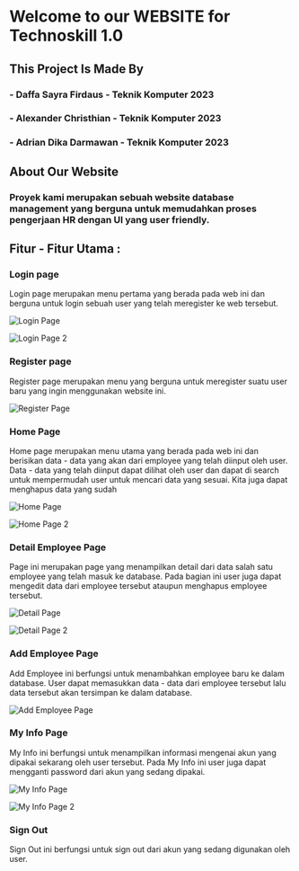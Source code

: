 # Welcome to our WEBSITE for Technoskill 1.0
## This Project Is Made By
### - Daffa Sayra Firdaus - Teknik Komputer 2023
### - Alexander Christhian - Teknik Komputer 2023
### - Adrian Dika Darmawan - Teknik Komputer 2023

## About Our Website
### Proyek kami merupakan sebuah website database management yang berguna untuk memudahkan proses pengerjaan HR dengan UI yang user friendly.

## Fitur - Fitur Utama :
### Login page
Login page merupakan menu pertama yang berada pada web ini dan berguna untuk login sebuah user yang telah meregister ke web tersebut.

![Login Page](Screenshot/Login1.png)

![Login Page 2](Screenshot/Login2.png)

### Register page
Register page merupakan menu yang berguna untuk meregister suatu user baru yang ingin menggunakan website ini.

![Register Page](Screenshot/Register1.png)

### Home Page
Home page merupakan menu utama yang berada pada web ini dan berisikan data - data yang akan dari employee yang telah diinput oleh user. Data - data yang telah diinput dapat dilihat oleh user dan dapat di search untuk mempermudah user untuk mencari data yang sesuai. Kita juga dapat menghapus data yang sudah 

![Home Page](Screenshot/354605133-a0928fdd-6293-4d1a-817f-ea43c201dd31.png)

![Home Page 2](Screenshot/354605578-39ca5ae8-2706-46a2-9b7b-37d141b7fcc1.png)

### Detail Employee Page
Page ini merupakan page yang menampilkan detail dari data salah satu employee yang telah masuk ke database. Pada bagian ini user juga dapat mengedit data dari employee tersebut ataupun menghapus employee tersebut.

![Detail Page](Screenshot/DetailEmployee1.png)

![Detail Page 2](Screenshot/DetailEmployee2.png)

### Add Employee Page
Add Employee ini berfungsi untuk menambahkan employee baru ke dalam database. User dapat memasukkan data - data dari employee tersebut lalu data tersebut akan tersimpan ke dalam database.

![Add Employee Page](Screenshot/AddEmployee1.png)

### My Info Page
My Info ini berfungsi untuk menampilkan informasi mengenai akun yang dipakai sekarang oleh user tersebut. Pada My Info ini user juga dapat mengganti password dari akun yang sedang dipakai.

![My Info Page](Screenshot/MyInfo1.png)

![My Info Page 2](Screenshot/MyInfo2.png)

### Sign Out
Sign Out ini berfungsi untuk sign out dari akun yang sedang digunakan oleh user.
